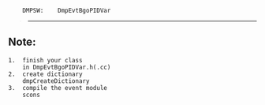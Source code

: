         DMPSW:    DmpEvtBgoPIDVar
>--------------------------------------------

Note:
-------------
    1.  finish your class
        in DmpEvtBgoPIDVar.h(.cc)
    2.  create dictionary
        dmpCreateDictionary
    3.  compile the event module
        scons
